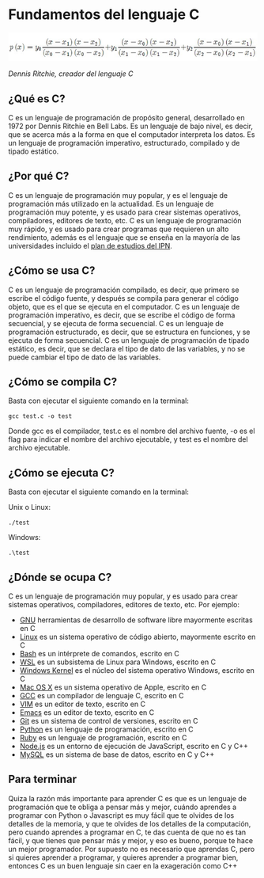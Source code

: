 # Fundamentos del lenguaje C

![](/00.-Sources/Images/IC.jpg)

_Dennis Ritchie, creador del lenguaje C_

## ¿Qué es C?

C es un lenguaje de programación de propósito general, desarrollado en 1972 por Dennis Ritchie en Bell Labs. Es un lenguaje de bajo nivel, es decir, que se acerca más a la forma en que el computador interpreta los datos. Es un lenguaje de programación imperativo, estructurado, compilado y de tipado estático.

## ¿Por qué C?

C es un lenguaje de programación muy popular, y es el lenguaje de programación más utilizado en la actualidad. Es un lenguaje de programación muy potente, y es usado para crear sistemas operativos, compiladores, editores de texto, etc. C es un lenguaje de programación muy rápido, y es usado para crear programas que requieren un alto rendimiento, además es el lenguaje que se enseña en la mayoría de las universidades incluido el [plan de estudios del IPN](https://www.escom.ipn.mx/docs/oferta/uaLCD2020/fundamentosProgramacion_LCD2020.pdf).

## ¿Cómo se usa C?

C es un lenguaje de programación compilado, es decir, que primero se escribe el código fuente, y después se compila para generar el código objeto, que es el que se ejecuta en el computador. C es un lenguaje de programación imperativo, es decir, que se escribe el código de forma secuencial, y se ejecuta de forma secuencial. C es un lenguaje de programación estructurado, es decir, que se estructura en funciones, y se ejecuta de forma secuencial. C es un lenguaje de programación de tipado estático, es decir, que se declara el tipo de dato de las variables, y no se puede cambiar el tipo de dato de las variables.

## ¿Cómo se compila C?

Basta con ejecutar el siguiente comando en la terminal:

```
gcc test.c -o test
```

Donde gcc es el compilador, test.c es el nombre del archivo fuente, -o es el flag para indicar el nombre del archivo ejecutable, y test es el nombre del archivo ejecutable.

## ¿Cómo se ejecuta C?

Basta con ejecutar el siguiente comando en la terminal:

Unix o Linux:

```
./test
```

Windows:

```
.\test
```

## ¿Dónde se ocupa C?

C es un lenguaje de programación muy popular, y es usado para crear sistemas operativos, compiladores, editores de texto, etc. Por ejemplo:

- [GNU](https://www.gnu.org/) herramientas de desarrollo de software libre mayormente escritas en C
- [Linux](https://www.kernel.org/) es un sistema operativo de código abierto, mayormente escrito en C
- [Bash](https://www.gnu.org/software/bash/) es un intérprete de comandos, escrito en C
- [WSL](https://docs.microsoft.com/en-us/windows/wsl/about) es un subsistema de Linux para Windows, escrito en C
- [Windows Kernel](https://docs.microsoft.com/en-us/windows-hardware/drivers/kernel/) es el núcleo del sistema operativo Windows, escrito en C
- [Mac OS X](https://www.apple.com/macos/) es un sistema operativo de Apple, escrito en C
- [GCC](https://gcc.gnu.org/) es un compilador de lenguaje C, escrito en C
- [VIM](https://www.vim.org/) es un editor de texto, escrito en C
- [Emacs](https://www.gnu.org/software/emacs/) es un editor de texto, escrito en C
- [Git](https://git-scm.com/) es un sistema de control de versiones, escrito en C
- [Python](https://www.python.org/) es un lenguaje de programación, escrito en C
- [Ruby](https://www.ruby-lang.org/) es un lenguaje de programación, escrito en C
- [Node.js](https://nodejs.org/) es un entorno de ejecución de JavaScript, escrito en C y C++
- [MySQL](https://www.mysql.com/) es un sistema de base de datos, escrito en C y C++

## Para terminar

Quiza la razón más importante para aprender C es que es un lenguaje de programación que te obliga a pensar más y mejor, cuándo aprendes a programar con Python o Javascript es muy fácil que te olvides de los detalles de la memoria, y que te olvides de los detalles de la computación, pero cuando aprendes a programar en C, te das cuenta de que no es tan fácil, y que tienes que pensar más y mejor, y eso es bueno, porque te hace un mejor programador. Por supuesto no es necesario que aprendas C, pero si quieres aprender a programar, y quieres aprender a programar bien, entonces C es un buen lenguaje sin caer en la exageración como C++